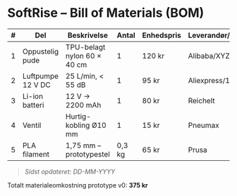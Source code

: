 # SoftRise – Bill of Materials (BOM)

| # | Del | Beskrivelse | Antal | Enhedspris | Leverandør/link | Noter |
|---|-----|-------------|-------|------------|-----------------|-------|
| 1 | Oppustelig pude | TPU-belagt nylon 60 × 40 cm | 1 | 120 kr | Alibaba/XYZ | Prototypev1 |
| 2 | Luftpumpe 12 V DC | 25 L/min, < 55 dB | 1 | 95 kr | Aliexpress/123 | – |
| 3 | Li-ion batteri | 12 V → 2200 mAh | 1 | 80 kr | Reichelt | Skal CE-testes |
| 4 | Ventil | Hurtig-kobling Ø10 mm | 1 | 15 kr | Pneumax | – |
| 5 | PLA filament | 1,75 mm – prototypestel | 0,3 kg | 65 kr | Prusa | – |

> *Sidst opdateret: DD-MM-YYYY*

Totalt materiale­omkostning prototype v0: **375 kr**

